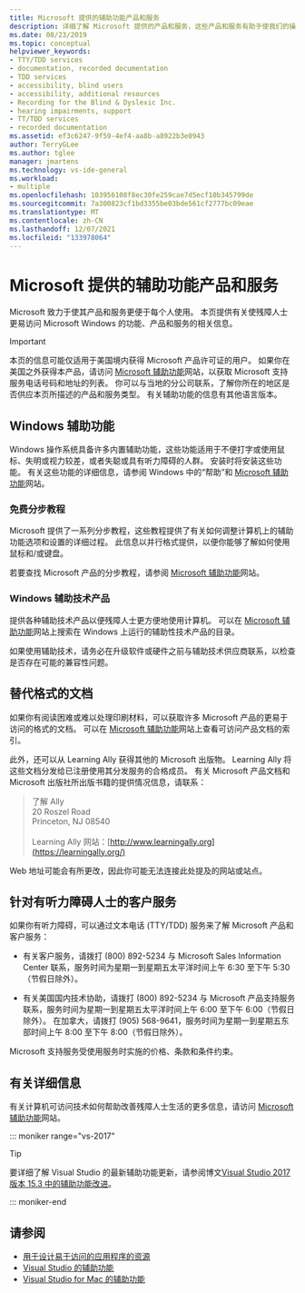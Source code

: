 ```yaml
---
title: Microsoft 提供的辅助功能产品和服务
description: 详细了解 Microsoft 提供的产品和服务，这些产品和服务有助于使我们的操作系统、程序和应用程序更易于包括残障人士在内的所有人使用。
ms.date: 08/23/2019
ms.topic: conceptual
helpviewer_keywords:
- TTY/TDD services
- documentation, recorded documentation
- TDD services
- accessibility, blind users
- accessibility, additional resources
- Recording for the Blind & Dyslexic Inc.
- hearing impairments, support
- TT/TDD services
- recorded documentation
ms.assetid: ef3c6247-9f59-4ef4-aa8b-a8922b3e0943
author: TerryGLee
ms.author: tglee
manager: jmartens
ms.technology: vs-ide-general
ms.workload:
- multiple
ms.openlocfilehash: 103956108f8ec30fe259cae7d5ecf10b345799de
ms.sourcegitcommit: 7a300823cf1bd3355be03bde561cf2777bc09eae
ms.translationtype: MT
ms.contentlocale: zh-CN
ms.lasthandoff: 12/07/2021
ms.locfileid: "133978064"
---
```

# <a name="accessibility-products-and-services-from-microsoft"></a>Microsoft 提供的辅助功能产品和服务

Microsoft 致力于使其产品和服务更便于每个人使用。 本页提供有关使残障人士更易访问 Microsoft Windows 的功能、产品和服务的相关信息。

> [!IMPORTANT]
> 本页的信息可能仅适用于美国境内获得 Microsoft 产品许可证的用户。 如果你在美国之外获得本产品，请访问 [Microsoft 辅助功能](https://www.microsoft.com/accessibility/)网站，以获取 Microsoft 支持服务电话号码和地址的列表。 你可以与当地的分公司联系，了解你所在的地区是否供应本页所描述的产品和服务类型。 有关辅助功能的信息有其他语言版本。

## <a name="accessibility-features-of-windows"></a><a name="windows"></a> Windows 辅助功能

Windows 操作系统具备许多内置辅助功能，这些功能适用于不便打字或使用鼠标、失明或视力较差，或者失聪或具有听力障碍的人群。 安装时将安装这些功能。 有关这些功能的详细信息，请参阅 Windows 中的“帮助”和 [Microsoft 辅助功能](https://www.microsoft.com/accessibility/)网站。

### <a name="free-step-by-step-tutorials"></a>免费分步教程

Microsoft 提供了一系列分步教程，这些教程提供了有关如何调整计算机上的辅助功能选项和设置的详细过程。 此信息以并行格式提供，以便你能够了解如何使用鼠标和/或键盘。

若要查找 Microsoft 产品的分步教程，请参阅 [Microsoft 辅助功能](https://www.microsoft.com/accessibility/)网站。

### <a name="assistive-technology-products-for-windows"></a>Windows 辅助技术产品

提供各种辅助技术产品以便残障人士更方便地使用计算机。 可以在 [Microsoft 辅助功能](https://www.microsoft.com/accessibility/)网站上搜索在 Windows 上运行的辅助性技术产品的目录。

如果使用辅助技术，请务必在升级软件或硬件之前与辅助技术供应商联系，以检查是否存在可能的兼容性问题。

## <a name="documentation-in-alternative-formats"></a><a name="altfortmats"></a> 替代格式的文档

如果你有阅读困难或难以处理印刷材料，可以获取许多 Microsoft 产品的更易于访问的格式的文档。 可以在 [Microsoft 辅助功能](https://www.microsoft.com/accessibility/)网站上查看可访问产品文档的索引。

此外，还可以从 Learning Ally 获得其他的 Microsoft 出版物。 Learning Ally 将这些文档分发给已注册使用其分发服务的合格成员。 有关 Microsoft 产品文档和 Microsoft 出版社所出版书籍的提供情况信息，请联系：

> 了解 Ally<br />
> 20 Roszel Road<br /> Princeton, NJ 08540<br /><br /> Learning Ally 网站：[http://www.learningally.org](https://learningally.org/)

Web 地址可能会有所更改，因此你可能无法连接此处提及的网站或站点。

## <a name="customer-service-for-people-with-hearing-impairments"></a><a name="hearing"></a> 针对有听力障碍人士的客户服务

如果你有听力障碍，可以通过文本电话 (TTY/TDD) 服务来了解 Microsoft 产品和客户服务：

- 有关客户服务，请拨打 (800) 892-5234 与 Microsoft Sales Information Center 联系，服务时间为星期一到星期五太平洋时间上午 6:30 至下午 5:30（节假日除外）。

- 有关美国国内技术协助，请拨打 (800) 892-5234 与 Microsoft 产品支持服务联系，服务时间为星期一到星期五太平洋时间上午 6:00 至下午 6:00（节假日除外）。 在加拿大，请拨打 (905) 568-9641，服务时间为星期一到星期五东部时间上午 8:00 至下午 8:00（节假日除外）。

Microsoft 支持服务受使用服务时实施的价格、条款和条件约束。

## <a name="for-more-information"></a><a name="moreinfo"></a> 有关详细信息

有关计算机可访问技术如何帮助改善残障人士生活的更多信息，请访问 [Microsoft 辅助功能](https://www.microsoft.com/accessibility/)网站。

::: moniker range="vs-2017"

> [!TIP]
> 要详细了解 Visual Studio 的最新辅助功能更新，请参阅博文[Visual Studio 2017 版本 15.3 中的辅助功能改进](https://devblogs.microsoft.com/visualstudio/accessibility-improvements-in-visual-studio-2017-version-15-3/)。

::: moniker-end

## <a name="see-also"></a>请参阅

* [用于设计易于访问的应用程序的资源](../../ide/reference/resources-for-designing-accessible-applications.md)
* [Visual Studio 的辅助功能](../../ide/reference/accessibility-features-of-visual-studio.md)
* [Visual Studio for Mac 的辅助功能](/visualstudio/mac/accessibility)

